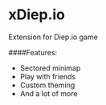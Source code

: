 # xDiep.io
Extension for Diep.io game

####Features:
* Sectored minimap
* Play with friends
* Custom theming
* And a lot of more
